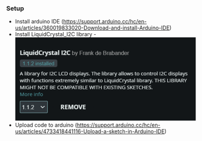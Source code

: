 ### Setup

- Install arduino IDE (https://support.arduino.cc/hc/en-us/articles/360019833020-Download-and-install-Arduino-IDE)
- Install LiquidCrystal_I2C library - [![](https://github.com/NoWay1201/Arduino-domination/blob/main/I2C.png)](https://github.com/NoWay1201/Arduino-domination/blob/main/I2C.png)
- Upload code to arduino (https://support.arduino.cc/hc/en-us/articles/4733418441116-Upload-a-sketch-in-Arduino-IDE)
